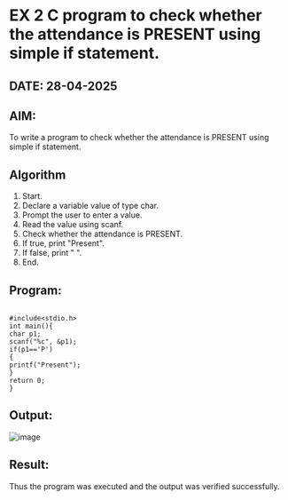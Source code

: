 # EX 2 C program to check whether the attendance is PRESENT using simple if statement.
## DATE: 28-04-2025
## AIM:
To write a program to check whether the attendance is PRESENT using simple if statement.

## Algorithm
1. Start.
2. Declare a variable value of type char.
3. Prompt the user to enter a value.
4. Read the value using scanf.
5. Check whether the attendance is PRESENT.
6. If true, print "Present".
7. If false, print " ".
8. End. 

## Program:
```

#include<stdio.h> 
int main(){
char p1; 
scanf("%c", &p1);
if(p1=='P')
{
printf("Present");
}
return 0;
} 

```

## Output:

![image](https://github.com/user-attachments/assets/82b49e20-b585-4983-a617-1bf51b232131)


## Result:
Thus the program was executed and the output was verified successfully.
